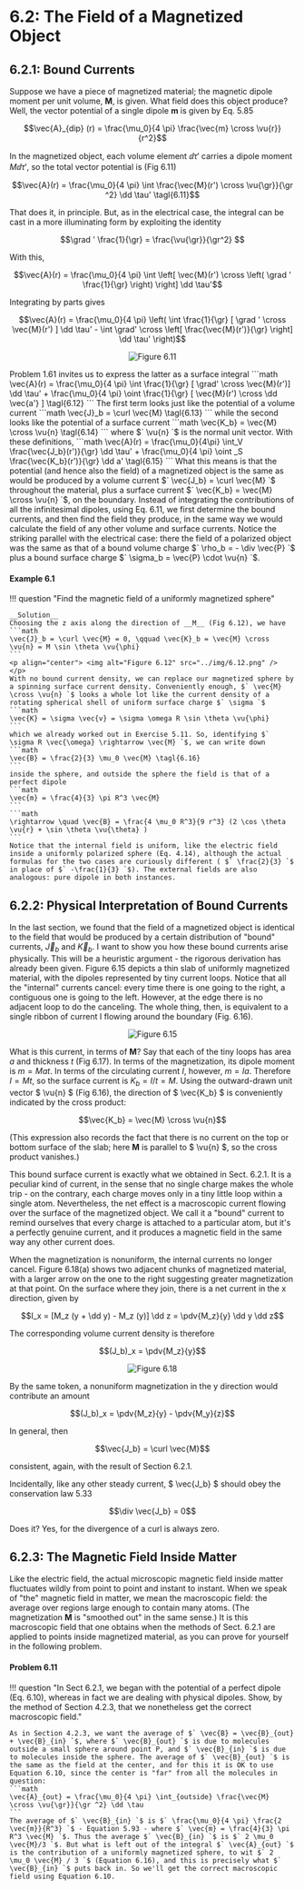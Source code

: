 # 6.2: The Field of a Magnetized Object

## 6.2.1: Bound Currents

Suppose we have a piece of magnetized material; the magnetic dipole moment per unit volume, __M__, is given. What field does this object produce? Well, the vector potential of a single dipole __m__ is given by Eq. 5.85
```math
\vec{A}_{dip} (r) = \frac{\mu_0}{4 \pi} \frac{\vec{m} \cross \vu{r}}{r^2}
```
In the magnetized object, each volume element $` \dd \tau' `$ carries a dipole moment $` M \dd \tau' `$, so the total vector potential is (Fig 6.11)
```math
\vec{A}(r) = \frac{\mu_0}{4 \pi} \int \frac{\vec{M}(r') \cross \vu{\gr}}{\gr ^2} \dd \tau' \tagl{6.11}
```
That does it, in principle. But, as in the electrical case, the integral can be cast in a more illuminating form by exploiting the identity
```math
\grad ' \frac{1}{\gr}  = \frac{\vu{\gr}}{\gr^2} 
```
With this,
```math
\vec{A}(r) = \frac{\mu_0}{4 \pi} \int \left[ \vec{M}(r') \cross \left( \grad ' \frac{1}{\gr} \right) \right] \dd \tau'
```
Integrating by parts gives
```math
\vec{A}(r) = \frac{\mu_0}{4 \pi} \left( \int \frac{1}{\gr} [ \grad ' \cross \vec{M}(r') ] \dd \tau' - \int \grad' \cross \left[ \frac{\vec{M}(r')}{\gr} \right] \dd \tau' \right)
```
<p align="center"> <img alt="Figure 6.11" src="../img/6.11.png" /> </p>
Problem 1.61 invites us to express the latter as a surface integral
```math
\vec{A}(r) = \frac{\mu_0}{4 \pi} \int \frac{1}{\gr} [ \grad' \cross \vec{M}(r')] \dd \tau' + \frac{\mu_0}{4 \pi} \oint \frac{1}{\gr} [ \vec{M}(r') \cross \dd \vec{a'} ] \tagl{6.12}
```
The first term looks just like the potential of a volume current
```math
\vec{J}_b = \curl \vec{M} \tagl{6.13}
```
while the second looks like the potential of a surface current
```math
\vec{K_b} = \vec{M} \cross \vu{n} \tagl{6.14}
```
where $` \vu{n} `$ is the normal unit vector. With these definitions,
```math
\vec{A}(r) = \frac{\mu_0}{4\pi} \int_V \frac{\vec{J_b}(r')}{\gr} \dd \tau' + \frac{\mu_0}{4 \pi} \oint _S \frac{\vec{K_b}(r')}{\gr} \dd a' \tagl{6.15}
```
What this means is that the potential (and hence also the field) of a magnetized object is the same as would be produced by a volume current $` \vec{J_b} = \curl \vec{M} `$  throughout the material, plus a surface current $` \vec{K_b} = \vec{M} \cross \vu{n} `$, on the boundary. Instead of integrating the contributions of all the infinitesimal dipoles, using Eq. 6.11, we first determine the bound currents, and then find the field they produce, in the same way we would calculate the field of any other volume and surface currents. Notice the striking parallel with the electrical case: there the field of a polarized object was the same as that of a bound volume charge $` \rho_b = - \div \vec{P} `$ plus a bound surface charge $` \sigma_b = \vec{P} \cdot \vu{n} `$.

#### Example 6.1

!!! question "Find the magnetic field of a uniformly magnetized sphere"

    __Solution__
    Choosing the z axis along the direction of __M__ (Fig 6.12), we have
    ```math
    \vec{J}_b = \curl \vec{M} = 0, \qquad \vec{K}_b = \vec{M} \cross \vu{n} = M \sin \theta \vu{\phi}
    ```
    <p align="center"> <img alt="Figure 6.12" src="../img/6.12.png" /> </p>
    With no bound current density, we can replace our magnetized sphere by a spinning surface current density. Conveniently enough, $` \vec{M} \cross \vu{n} `$ looks a whole lot like the current density of a rotating spherical shell of uniform surface charge $` \sigma `$
    ```math
    \vec{K} = \sigma \vec{v} = \sigma \omega R \sin \theta \vu{\phi}
    ```
    which we already worked out in Exercise 5.11. So, identifying $` \sigma R \vec{\omega} \rightarrow \vec{M} `$, we can write down
    ```math
    \vec{B} = \frac{2}{3} \mu_0 \vec{M} \tagl{6.16}
    ```
    inside the sphere, and outside the sphere the field is that of a perfect dipole
    ```math
    \vec{m} = \frac{4}{3} \pi R^3 \vec{M}
    ```
    ```math
    \rightarrow \quad \vec{B} = \frac{4 \mu_0 R^3}{9 r^3} (2 \cos \theta \vu{r} + \sin \theta \vu{\theta} )
    ```
    Notice that the internal field is uniform, like the electric field inside a uniformly polarized sphere (Eq. 4.14), although the actual formulas for the two cases are curiously different ( $` \frac{2}{3} `$ in place of $` -\frac{1}{3} `$). The external fields are also analogous: pure dipole in both instances.

## 6.2.2: Physical Interpretation of Bound Currents

In the last section, we found that the field of a magnetized object is identical to the field that would be produced by a certain distribution of "bound" currents, $` \vec{J}_b `$ and $` \vec{K}_b `$. I want to show you how these bound currents arise physically. This will be a heuristic argument - the rigorous derivation has already been given. Figure 6.15 depicts a thin slab of uniformly magnetized material, with the dipoles represented by tiny current loops. Notice that all the "internal" currents cancel: every time there is one going to the right, a contiguous one is going to the left. However, at the edge there is no adjacent loop to do the canceling. The whole thing, then, is equivalent to a single ribbon of current I flowing around the boundary (Fig. 6.16).

<p align="center"> <img alt="Figure 6.15" src="../img/6.15.png" /> </p>

What is this current, in terms of __M__? Say that each of the tiny loops has area _a_ and thickness _t_ (Fig 6.17). In terms of the magnetization, its dipole moment is $` m = M a t `$. In terms of the circulating current _I_, however, $` m = I a `$. Therefore $` I = M t `$, so the surface current is $` K_b = I / t = M `$. Using the outward-drawn unit vector $` \vu{n} `$ (Fig 6.16), the direction of $` \vec{K_b} `$ is conveniently indicated by the cross product:
```math
\vec{K_b} = \vec{M} \cross \vu{n}
```
(This expression also records the fact that there is no current on the top or bottom surface of the slab; here __M__ is parallel to $` \vu{n} `$, so the cross product vanishes.)

This bound surface current is exactly what we obtained in Sect. 6.2.1. It is a peculiar kind of current, in the sense that no single charge makes the whole trip - on the contrary, each charge moves only in a tiny little loop within a single atom. Nevertheless, the net effect is a macroscopic current flowing over the surface of the magnetized object. We call it a "bound" current to remind ourselves that every charge is attached to a particular atom, but it's a perfectly genuine current, and it produces a magnetic field in the same way any other current does.

When the magnetization is nonuniform, the internal currents no longer cancel. Figure 6.18(a) shows two adjacent chunks of magnetized material, with a larger arrow on the one to the right suggesting greater magnetization at that point. On the surface where they join, there is a net current in the x direction, given by

```math
I_x = [M_z (y + \dd y) - M_z (y)] \dd z = \pdv{M_z}{y} \dd y \dd z
```
The corresponding volume current density is therefore
```math
(J_b)_x = \pdv{M_z}{y}
```
<p align="center"> <img alt="Figure 6.18" src="../img/6.18.png" /> </p>

By the same token, a nonuniform magnetization in the y direction would contribute an amount
```math
(J_b)_x = \pdv{M_z}{y} - \pdv{M_y}{z}
```
In general, then
```math
\vec{J_b} = \curl \vec{M}
```
consistent, again, with the result of Section 6.2.1.

Incidentally, like any other steady current, $` \vec{J_b} `$ should obey the conservation law 5.33
```math
\div \vec{J_b} = 0
```
Does it? Yes, for the divergence of a curl is always zero.

## 6.2.3: The Magnetic Field Inside Matter

Like the electric field, the actual microscopic magnetic field inside matter fluctuates wildly from point to point and instant to instant. When we speak of "the" magnetic field in matter, we mean the macroscopic field: the average over regions large enough to contain many atoms. (The magnetization __M__ is "smoothed out" in the same sense.) It is this macroscopic field that one obtains when the methods of Sect. 6.2.1 are applied to points inside magnetized material, as you can prove for yourself in the following problem.

#### Problem 6.11

!!! question "In Sect 6.2.1, we began with the potential of a perfect dipole (Eq. 6.10), whereas in fact we are dealing with physical dipoles. Show, by the method of Section 4.2.3, that we nonetheless get the correct macroscopic field."

    As in Section 4.2.3, we want the average of $` \vec{B} = \vec{B}_{out} + \vec{B}_{in} `$, where $` \vec{B}_{out} `$ is due to molecules outside a small sphere around point P, and $` \vec{B}_{in} `$ is due to molecules inside the sphere. The average of $` \vec{B}_{out} `$ is the same as the field at the center, and for this it is OK to use Equation 6.10, since the center is "far" from all the molecules in question:
    ```math
    \vec{A}_{out} = \frac{\mu_0}{4 \pi} \int_{outside} \frac{\vec{M} \cross \vu{\gr}}{\gr ^2} \dd \tau 
    ```
    The average of $` \vec{B}_{in} `$ is $` \frac{\mu_0}{4 \pi} \frac{2 \vec{m}}{R^3} `$ - Equation 5.93 - where $` \vec{m} = \frac{4}{3} \pi R^3 \vec{M} `$. Thus the average $` \vec{B}_{in} `$ is $` 2 \mu_0 \vec{M}/3 `$. But what is left out of the integral $` \vec{A}_{out} `$ is the contribution of a uniformly magnetized sphere, to wit $` 2 \mu_0 \vec{M} / 3 `$ (Equation 6.16), and this is precisely what $` \vec{B}_{in} `$ puts back in. So we'll get the correct macroscopic field using Equation 6.10.